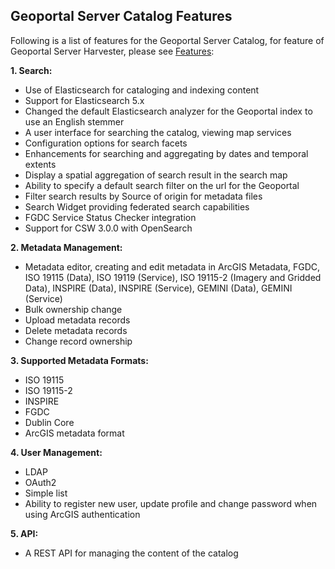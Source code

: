 ## Geoportal Server Catalog Features

Following is a list of features for the Geoportal Server Catalog, for feature of Geoportal Server Harvester, please see [Features](https://github.com/Esri/geoportal-server-harvester/wiki/Features):

**1. Search:**
  * Use of Elasticsearch for cataloging and indexing content
  * Support for Elasticsearch 5.x  
  * Changed the default Elasticsearch analyzer for the Geoportal index to use an English stemmer  
  * A user interface for searching the catalog, viewing map services  
  * Configuration options for search facets
  * Enhancements for searching and aggregating by dates and temporal extents
  * Display a spatial aggregation of search result in the search map  
  * Ability to specify a default search filter on the url for the Geoportal  
  * Filter search results by Source of origin for metadata files
  * Search Widget providing federated search capabilities
  * FGDC Service Status Checker integration
  * Support for CSW 3.0.0 with OpenSearch    
  
**2. Metadata Management:**
  * Metadata editor, creating and edit metadata in ArcGIS Metadata, FGDC, ISO 19115 (Data), ISO 19119 (Service), ISO 19115-2 (Imagery and Gridded Data), INSPIRE (Data), INSPIRE (Service), GEMINI (Data), GEMINI (Service)
  * Bulk ownership change
  * Upload metadata records
  * Delete metadata records
  * Change record ownership  
  
**3. Supported Metadata Formats:**
  * ISO 19115
  * ISO 19115-2
  * INSPIRE
  * FGDC
  * Dublin Core
  * ArcGIS metadata format
  
**4. User Management:**
  * LDAP
  * OAuth2
  * Simple list
  * Ability to register new user, update profile and change password when using ArcGIS authentication  
  
**5. API:**
  * A REST API for managing the content of the catalog
